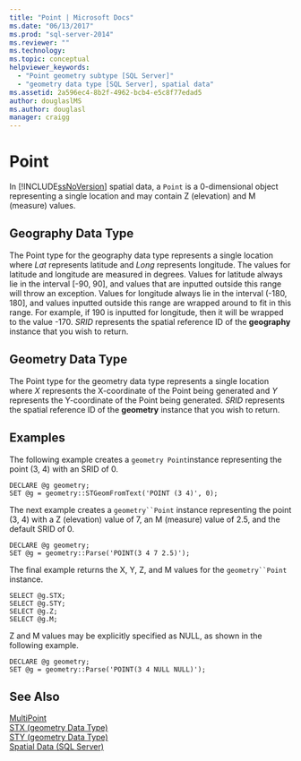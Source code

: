```yaml
---
title: "Point | Microsoft Docs"
ms.date: "06/13/2017"
ms.prod: "sql-server-2014"
ms.reviewer: ""
ms.technology: 
ms.topic: conceptual
helpviewer_keywords: 
  - "Point geometry subtype [SQL Server]"
  - "geometry data type [SQL Server], spatial data"
ms.assetid: 2a596ec4-8b2f-4962-bcb4-e5c8f77edad5
author: douglaslMS
ms.author: douglasl
manager: craigg
---
```

# Point
  In [!INCLUDE[ssNoVersion](../../includes/ssnoversion-md.md)] spatial data, a `Point` is a 0-dimensional object representing a single location and may contain Z (elevation) and M (measure) values.  
  
## Geography Data Type  
 The Point type for the geography data type represents a single location where *Lat* represents latitude and *Long* represents longitude. The values for latitude and longitude are measured in degrees. Values for latitude always lie in the interval [-90, 90], and values that are inputted outside this range will throw an exception. Values for longitude always lie in the interval (-180, 180], and values inputted outside this range are wrapped around to fit in this range. For example, if 190 is inputted for longitude, then it will be wrapped to the value -170. *SRID* represents the spatial reference ID of the **geography** instance that you wish to return.  
  
## Geometry Data Type  
 The Point type for the geometry data type represents a single location where *X* represents the X-coordinate of the Point being generated and *Y* represents the Y-coordinate of the Point being generated. *SRID* represents the spatial reference ID of the **geometry** instance that you wish to return.  
  
## Examples  
 The following example creates a `geometry Point`instance representing the point (3, 4) with an SRID of 0.  
  
```  
DECLARE @g geometry;  
SET @g = geometry::STGeomFromText('POINT (3 4)', 0);  
```  
  
 The next example creates a `geometry``Point` instance representing the point (3, 4) with a Z (elevation) value of 7, an M (measure) value of 2.5, and the default SRID of 0.  
  
```  
DECLARE @g geometry;  
SET @g = geometry::Parse('POINT(3 4 7 2.5)');  
```  
  
 The final example returns the X, Y, Z, and M values for the `geometry``Point` instance.  
  
```  
SELECT @g.STX;  
SELECT @g.STY;  
SELECT @g.Z;  
SELECT @g.M;  
```  
  
 Z and M values may be explicitly specified as NULL, as shown in the following example.  
  
```  
DECLARE @g geometry;  
SET @g = geometry::Parse('POINT(3 4 NULL NULL)');  
```  
  
## See Also  
 [MultiPoint](multipoint.md)   
 [STX &#40;geometry Data Type&#41;](/sql/t-sql/spatial-geometry/stx-geometry-data-type)   
 [STY &#40;geometry Data Type&#41;](/sql/t-sql/spatial-geometry/sty-geometry-data-type)   
 [Spatial Data &#40;SQL Server&#41;](spatial-data-sql-server.md)  
  
  
